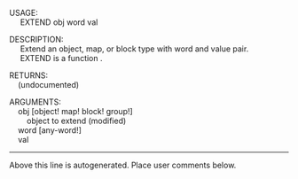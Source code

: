 USAGE:  
&nbsp;&nbsp;&nbsp;&nbsp;&nbsp;EXTEND&nbsp;obj&nbsp;word&nbsp;val&nbsp;  
  
DESCRIPTION:  
&nbsp;&nbsp;&nbsp;&nbsp;&nbsp;Extend&nbsp;an&nbsp;object,&nbsp;map,&nbsp;or&nbsp;block&nbsp;type&nbsp;with&nbsp;word&nbsp;and&nbsp;value&nbsp;pair.  
&nbsp;&nbsp;&nbsp;&nbsp;&nbsp;EXTEND&nbsp;is&nbsp;a&nbsp;function&nbsp;.  
  
RETURNS:  
&nbsp;&nbsp;&nbsp;&nbsp;(undocumented)  
  
ARGUMENTS:  
&nbsp;&nbsp;&nbsp;&nbsp;obj&nbsp;[object!&nbsp;map!&nbsp;block!&nbsp;group!]  
&nbsp;&nbsp;&nbsp;&nbsp;&nbsp;&nbsp;&nbsp;&nbsp;object&nbsp;to&nbsp;extend&nbsp;(modified)  
&nbsp;&nbsp;&nbsp;&nbsp;word&nbsp;[any-word!]  
&nbsp;&nbsp;&nbsp;&nbsp;val  
___
Above this line is autogenerated. Place user comments below.
